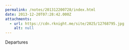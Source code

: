 ```yaml
---
permalink: /notes/201312200728/index.html
date: 2013-12-20T07:28:42.000Z
attachments:
  - url: https://cdn.rknight.me/site/2025/12768795.jpg
    alt: null
---
```


Departures
